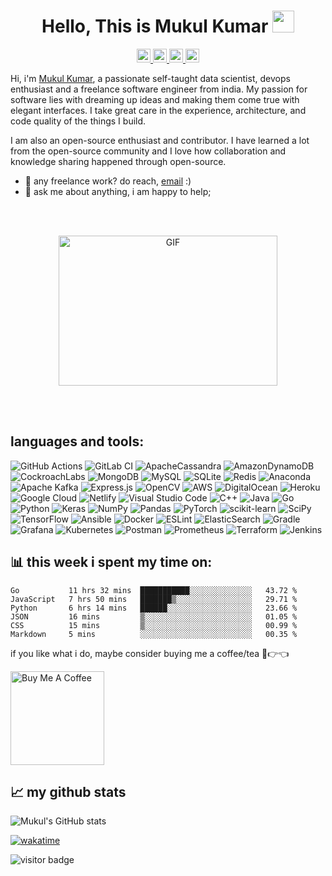 <h1 align="center">Hello, This is Mukul Kumar  <img src="https://pic.funnygifsbox.com/uploads/2019/06/funnygifsbox.com-2019-06-28-12-23-55-93.gif" width="35">
</h1>

<p align="center">
<a href="https://www.instagram.com/_clashion/">
  <img alt="Abhishek's Instagram" width="22px" src="https://raw.githubusercontent.com/hussainweb/hussainweb/main/icons/instagram.png" />
</a>
<a href="https://discord.gg/bCWPYUR9Em">
  <img alt="Mukul's Discord" width="22px" src="https://raw.githubusercontent.com/peterthehan/peterthehan/master/assets/discord.svg" />
</a>
<a href="https://twitter.com/_clashion">
  <img  alt="Mukul Kumar | Twitter" width="22px" src="https://raw.githubusercontent.com/peterthehan/peterthehan/master/assets/twitter.svg" />
</a>
<a href="https://www.linkedin.com/in/mukul-kumar-15674a201/">
  <img  alt="Mukul's LinkedIN" width="22px" src="https://raw.githubusercontent.com/peterthehan/peterthehan/master/assets/linkedin.svg" />
</a>
<br>
</p>
<p align="center">

Hi, i'm [Mukul Kumar](https://clash-ion.github.io/Clash-ion/), a passionate self-taught data scientist, devops enthusiast and a freelance software engineer from india. My passion for software lies with dreaming up ideas and making them come true with elegant interfaces. I take great care in the experience, architecture, and code quality of the things I build.

I am also an open-source enthusiast and contributor. I have learned a lot from the open-source community and I love how collaboration and knowledge sharing happened through open-source.


  
- 💼 any freelance work? do reach, [email](mailto:mukul0000kumar@gmail.com) :)
- 💬 ask me about anything, i am happy to help;
</p>
<br></br>
<p align="center">
<img alt="GIF" src="https://camo.githubusercontent.com/cae12fddd9d6982901d82580bdf321d81fb299141098ca1c2d4891870827bf17/68747470733a2f2f6d69726f2e6d656469756d2e636f6d2f6d61782f313336302f302a37513379765349765f7430696f4a2d5a2e676966" width="350" height="240" />
</p>

<br></br>

## **languages and tools:**  

![GitHub Actions](https://img.shields.io/badge/github%20actions-%232671E5.svg?style=for-the-badge&logo=githubactions&logoClor=white)
![GitLab CI](https://img.shields.io/badge/gitlab%20ci-%23181717.svg?style=for-the-badge&logo=gitlab&logoColor=white)
![ApacheCassandra](https://img.shields.io/badge/cassandra-%231287B1.svg?style=for-the-badge&logo=apache-cassandra&logoColor=white)
![AmazonDynamoDB](https://img.shields.io/badge/Amazon%20DynamoDB-4053D6?style=for-the-badge&logo=Amazon%20DynamoDB&logoColor=white)
![CockroachLabs](https://img.shields.io/badge/Cockroach%20Labs-6933FF?style=for-the-badge&logo=Cockroach%20Labs&logoColor=white)
![MongoDB](https://img.shields.io/badge/MongoDB-%234ea94b.svg?style=for-the-badge&logo=mongodb&logoColor=white)
![MySQL](https://img.shields.io/badge/mysql-%2300f.svg?style=for-the-badge&logo=mysql&logoColor=white)
![SQLite](https://img.shields.io/badge/sqlite-%2307405e.svg?style=for-the-badge&logo=sqlite&logoColor=white)
![Redis](https://img.shields.io/badge/redis-%23DD0031.svg?style=for-the-badge&logo=redis&logoColor=white)
![Anaconda](https://img.shields.io/badge/Anaconda-%2344A833.svg?style=for-the-badge&logo=anaconda&logoColor=white)
![Apache Kafka](https://img.shields.io/badge/Apache%20Kafka-000?style=for-the-badge&logo=apachekafka)
![Express.js](https://img.shields.io/badge/express.js-%23404d59.svg?style=for-the-badge&logo=express&logoColor=%2361DAFB)
![OpenCV](https://img.shields.io/badge/opencv-%23white.svg?style=for-the-badge&logo=opencv&logoColor=white)
![AWS](https://img.shields.io/badge/AWS-%23FF9900.svg?style=for-the-badge&logo=amazon-aws&logoColor=white)
![DigitalOcean](https://img.shields.io/badge/DigitalOcean-%230167ff.svg?style=for-the-badge&logo=digitalOcean&logoColor=white)
![Heroku](https://img.shields.io/badge/heroku-%23430098.svg?style=for-the-badge&logo=heroku&logoColor=white)
![Google Cloud](https://img.shields.io/badge/GoogleCloud-%234285F4.svg?style=for-the-badge&logo=google-cloud&logoColor=white)
![Netlify](https://img.shields.io/badge/netlify-%23000000.svg?style=for-the-badge&logo=netlify&logoColor=#00C7B7)
![Visual Studio Code](https://img.shields.io/badge/Visual%20Studio%20Code-0078d7.svg?style=for-the-badge&logo=visual-studio-code&logoColor=white)
![C++](https://img.shields.io/badge/c++-%2300599C.svg?style=for-the-badge&logo=c%2B%2B&logoColor=white)
![Java](https://img.shields.io/badge/java-%23ED8B00.svg?style=for-the-badge&logo=java&logoColor=white)
![Go](https://img.shields.io/badge/go-%2300ADD8.svg?style=for-the-badge&logo=go&logoColor=white)
![Python](https://img.shields.io/badge/python-3670A0?style=for-the-badge&logo=python&logoColor=ffdd54)
![Keras](https://img.shields.io/badge/Keras-%23D00000.svg?style=for-the-badge&logo=Keras&logoColor=white)
![NumPy](https://img.shields.io/badge/numpy-%23013243.svg?style=for-the-badge&logo=numpy&logoColor=white)
![Pandas](https://img.shields.io/badge/pandas-%23150458.svg?style=for-the-badge&logo=pandas&logoColor=white)
![PyTorch](https://img.shields.io/badge/PyTorch-%23EE4C2C.svg?style=for-the-badge&logo=PyTorch&logoColor=white)
![scikit-learn](https://img.shields.io/badge/scikit--learn-%23F7931E.svg?style=for-the-badge&logo=scikit-learn&logoColor=white)
![SciPy](https://img.shields.io/badge/SciPy-%230C55A5.svg?style=for-the-badge&logo=scipy&logoColor=%white)
![TensorFlow](https://img.shields.io/badge/TensorFlow-%23FF6F00.svg?style=for-the-badge&logo=TensorFlow&logoColor=white)
![Ansible](https://img.shields.io/badge/ansible-%231A1918.svg?style=for-the-badge&logo=ansible&logoColor=white)
![Docker](https://img.shields.io/badge/docker-%230db7ed.svg?style=for-the-badge&logo=docker&logoColor=white)
![ESLint](https://img.shields.io/badge/ESLint-4B3263?style=for-the-badge&logo=eslint&logoColor=white)
![ElasticSearch](https://img.shields.io/badge/-ElasticSearch-005571?style=for-the-badge&logo=elasticsearch)
![Gradle](https://img.shields.io/badge/Gradle-02303A.svg?style=for-the-badge&logo=Gradle&logoColor=white)
![Grafana](https://img.shields.io/badge/grafana-%23F46800.svg?style=for-the-badge&logo=grafana&logoColor=white)
![Kubernetes](https://img.shields.io/badge/kubernetes-%23326ce5.svg?style=for-the-badge&logo=kubernetes&logoColor=white)
![Postman](https://img.shields.io/badge/Postman-FF6C37?style=for-the-badge&logo=postman&logoColor=white)
![Prometheus](https://img.shields.io/badge/Prometheus-E6522C?style=for-the-badge&logo=Prometheus&logoColor=white)
![Terraform](https://img.shields.io/badge/terraform-%235835CC.svg?style=for-the-badge&logo=terraform&logoColor=white)
![Jenkins](https://img.shields.io/badge/jenkins-%232C5263.svg?style=for-the-badge&logo=jenkins&logoColor=white)


## 📊 **this week i spent my time on:**

<!--START_SECTION:waka-->

```text
Go           11 hrs 32 mins  ███████████░░░░░░░░░░░░░░   43.72 %
JavaScript   7 hrs 50 mins   ███████▒░░░░░░░░░░░░░░░░░   29.71 %
Python       6 hrs 14 mins   ██████░░░░░░░░░░░░░░░░░░░   23.66 %
JSON         16 mins         ▒░░░░░░░░░░░░░░░░░░░░░░░░   01.05 %
CSS          15 mins         ▒░░░░░░░░░░░░░░░░░░░░░░░░   00.99 %
Markdown     5 mins          ░░░░░░░░░░░░░░░░░░░░░░░░░   00.35 %
```

<!--END_SECTION:waka-->

if you like what i do, maybe consider buying me a coffee/tea 🥺👉👈

<a href="https://www.buymeacoffee.com/mukulkumar" target="_blank"><img src="https://cdn.buymeacoffee.com/buttons/v2/default-red.png" alt="Buy Me A Coffee" width="150" ></a>



## 📈 my github stats

![Mukul's GitHub stats](https://github-readme-stats.vercel.app/api?username=Clash-ion&count_private=true&show_icons=true&theme=dark&hide_gravatar=true&hide_logo=true&width=400&font=Roboto&title_color=#ffffff&title_font=Roboto&title_size=20&title_weight=bold&body_color=#ffffff&body_font=Roboto&body_size=14&body_weight=normal&border_color=#ffffff&border_width=2&border_radius=5&background_color=#000000&show_more=true&more_color=#ffffff&more_font=Roboto&more_size=14&more_weight=normal&more_background_color=#000000&more_border_color=#ffffff&more_border_width=2&more_border_radius=5&more_text_color=#ffffff&more_text_font=Roboto&more_text_size=14&more_text_weight=normal&show_title=true&show_body=true&show_more=true&show_border=true&show_gravatar=true&show_logo=true&show_icons=true&show_gravatar_border=true&show_gravatar_logo=true&show_gravatar_icon=true&show_gravatar_text=true&show_gravatar_background=true&show_gravatar_border_color=#ffffff&show_gravatar_logo_color=#ffffff&show_gravatar_icon_color=#ffffff&show_gravatar_text_color=#ffffff&show_gravatar_background_color=#000000&show_gravatar_border_width=2&show_gravatar_logo_width=2&show_gravatar_icon_width=2&show_gravatar_text_width=2&show_gravatar_background_width=2&show_gravatar_border_radius=5&show_gravatar_logo_radius=5&show_gravatar_icon_radius=5&show_gravatar_text_radius=5&show_gravatar_background_radius=5&show_g)


[![wakatime](https://wakatime.com/badge/user/24d589f6-c92c-49ef-80e5-6ada238dc7c9.svg)](https://wakatime.com/@24d589f6-c92c-49ef-80e5-6ada238dc7c9)

![visitor badge](https://visitor-badge.glitch.me/badge?page_id=Clash-ion.visitor-badge&left_text=My%20Page%20Visitors)
